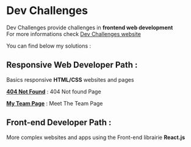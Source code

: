 # Dev Challenges

Dev Challenges provide challenges in **frontend web development**   
For more informations check [Dev Challenges website](https://devchallenges.io/)

You can find below my solutions :

## Responsive Web Developer Path :

Basics responsive **HTML/CSS** websites and pages

[**404 Not Found**](https://github.com/zathio/dev-challenges/tree/master/responsive-path/404-not-found) : 404 Not found Page

[**My Team Page**](https://github.com/zathio/dev-challenges/tree/master/responsive-path/my-team-page) : Meet The Team Page

## Front-end Developer Path :

More complex websites and apps using the Front-end librairie **React.js**